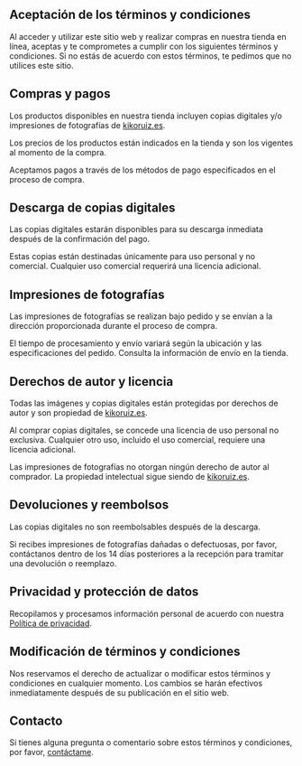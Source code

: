 ## Aceptación de los términos y condiciones

Al acceder y utilizar este sitio web y realizar compras en nuestra tienda en línea, aceptas y te comprometes a cumplir con los siguientes términos y condiciones. Si no estás de acuerdo con estos términos, te pedimos que no utilices este sitio.

## Compras y pagos

Los productos disponibles en nuestra tienda incluyen copias digitales y/o impresiones de fotografías de [kikoruiz.es](/).

Los precios de los productos están indicados en la tienda y son los vigentes al momento de la compra.

Aceptamos pagos a través de los métodos de pago especificados en el proceso de compra.

## Descarga de copias digitales

Las copias digitales estarán disponibles para su descarga inmediata después de la confirmación del pago.

Estas copias están destinadas únicamente para uso personal y no comercial. Cualquier uso comercial requerirá una licencia adicional.

## Impresiones de fotografías

Las impresiones de fotografías se realizan bajo pedido y se envían a la dirección proporcionada durante el proceso de compra.

El tiempo de procesamiento y envío variará según la ubicación y las especificaciones del pedido. Consulta la información de envío en la tienda.

## Derechos de autor y licencia

Todas las imágenes y copias digitales están protegidas por derechos de autor y son propiedad de [kikoruiz.es](/).

Al comprar copias digitales, se concede una licencia de uso personal no exclusiva. Cualquier otro uso, incluido el uso comercial, requiere una licencia adicional.

Las impresiones de fotografías no otorgan ningún derecho de autor al comprador. La propiedad intelectual sigue siendo de [kikoruiz.es](/).

## Devoluciones y reembolsos

Las copias digitales no son reembolsables después de la descarga.

Si recibes impresiones de fotografías dañadas o defectuosas, por favor, contáctanos dentro de los 14 días posteriores a la recepción para tramitar una devolución o reemplazo.

## Privacidad y protección de datos

Recopilamos y procesamos información personal de acuerdo con nuestra [Política de privacidad](/politica-de-privacidad).

## Modificación de términos y condiciones

Nos reservamos el derecho de actualizar o modificar estos términos y condiciones en cualquier momento. Los cambios se harán efectivos inmediatamente después de su publicación en el sitio web.

## Contacto

Si tienes alguna pregunta o comentario sobre estos términos y condiciones, por favor, [contáctame](/#contacto).
